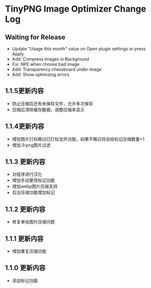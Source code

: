 TinyPNG Image Optimizer Change Log
==================================

Waiting for Release
-------------------
- Update "Usage this month" value on Open plugin settings or press Apply
- Add: Compress images in Background
- Fix: NPE when choose bad image
- Add: Transparency chessboard under image
- Add: Show optimizing errors

## 1.1.5更新内容
- 防止压缩后还有未保存文件，允许多次保存
- 压缩后清除缓存数据，调整压缩率显示

## 1.1.4更新内容
- 增加图片打标略过已打标文件功能，如果不略过将会给标记压缩数量+1
- 增加.9.png图片过滤

## 1.1.3 更新内容
- 对程序进行汉化
- 增加手动更改标记功能
- 增加webp图片压缩支持
- 后台压缩功能增加标记

## 1.1.2 更新内容
- 修复单张图片压缩问题

## 1.1.1 更新内容
- 增加重复压缩功能

## 1.1.0 更新内容
- 添加标记功能
